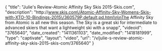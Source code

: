 {
    "title": "Julie's Review-Atomic Affinity Sky Skis 2015-Skis.com",
    "description": "http:\/\/www.skis.com\/Atomic-Affinity-Sky-Womens-Skis-with-XTO-10-Bindings-2015\/360579P,default,pd.html\n\nThe Affinity Sky from Atomic is all new this season. The Sky is a great ski for intermediate to advanced skiers that want a lightweight ski with a snapp",
    "videoid": "3765640",
    "date_created": "1411361103",
    "date_modified": "1418181999",
    "type": "captivate",
    "layout": "video",
    "url": "\/v\/julie-s-review-atomic-affinity-sky-skis-2015-skis-com\/3765640"
}